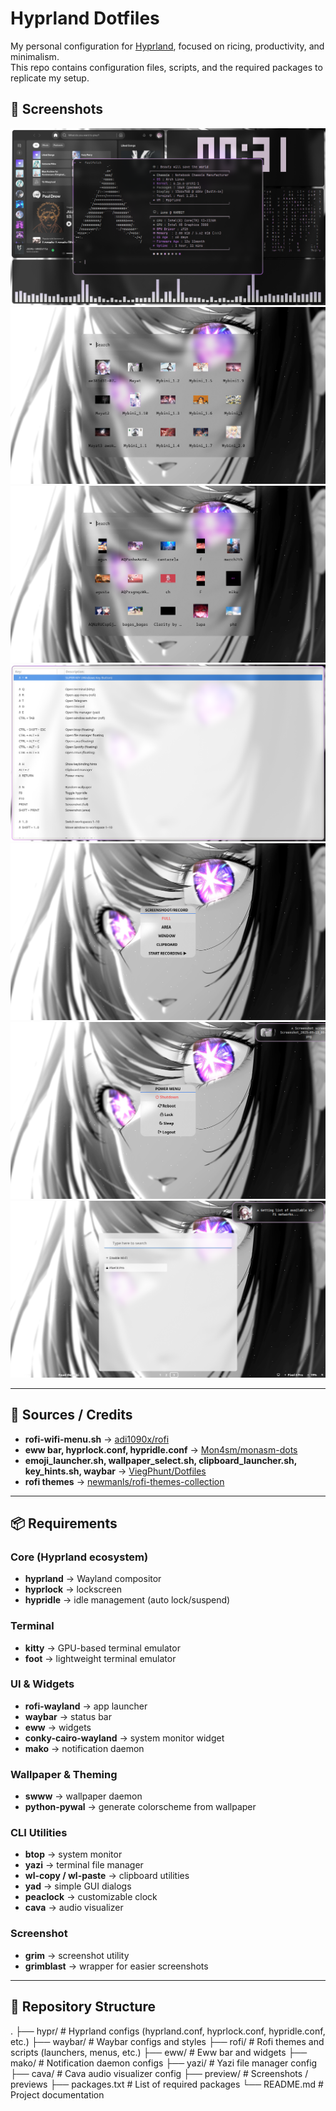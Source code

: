 # Hyprland Dotfiles

My personal configuration for [Hyprland](https://github.com/hyprwm/Hyprland), focused on ricing, productivity, and minimalism.  
This repo contains configuration files, scripts, and the required packages to replicate my setup.

## 📸 Screenshots

![](./preview/Preview.png)  
![](./preview/Wallpaper_selector.png)  
![](./preview/Video_wallpaper_selector.png)  
![](./preview/Keybind_list.png)  
![](./preview/Screenshot_menu.png)  
![](./preview/Power_menu.png)  
![](./preview/Wifi_menu.png)  

---

## 📑 Sources / Credits

- **rofi-wifi-menu.sh** → [adi1090x/rofi](https://github.com/adi1090x/rofi)  
- **eww bar, hyprlock.conf, hypridle.conf** → [Mon4sm/monasm-dots](https://github.com/Mon4sm/monasm-dots)  
- **emoji_launcher.sh, wallpaper_select.sh, clipboard_launcher.sh, key_hints.sh, waybar** → [ViegPhunt/Dotfiles](https://github.com/ViegPhunt/Dotfiles)  
- **rofi themes** → [newmanls/rofi-themes-collection](https://github.com/newmanls/rofi-themes-collection)  

---

## 📦 Requirements

### Core (Hyprland ecosystem)
- **hyprland** → Wayland compositor
- **hyprlock** → lockscreen
- **hypridle** → idle management (auto lock/suspend)

### Terminal
- **kitty** → GPU-based terminal emulator
- **foot** → lightweight terminal emulator

### UI & Widgets
- **rofi-wayland** → app launcher
- **waybar** → status bar
- **eww** → widgets
- **conky-cairo-wayland** → system monitor widget
- **mako** → notification daemon

### Wallpaper & Theming
- **swww** → wallpaper daemon
- **python-pywal** → generate colorscheme from wallpaper

### CLI Utilities
- **btop** → system monitor  
- **yazi** → terminal file manager  
- **wl-copy / wl-paste** → clipboard utilities  
- **yad** → simple GUI dialogs  
- **peaclock** → customizable clock  
- **cava** → audio visualizer  

### Screenshot
- **grim** → screenshot utility  
- **grimblast** → wrapper for easier screenshots  

---

## 📂 Repository Structure

.
├── hypr/           # Hyprland configs (hyprland.conf, hyprlock.conf, hypridle.conf, etc.)
├── waybar/         # Waybar configs and styles
├── rofi/           # Rofi themes and scripts (launchers, menus, etc.)
├── eww/            # Eww bar and widgets
├── mako/           # Notification daemon configs
├── yazi/           # Yazi file manager config
├── cava/           # Cava audio visualizer config
├── preview/        # Screenshots / previews
├── packages.txt    # List of required packages
└── README.md       # Project documentation